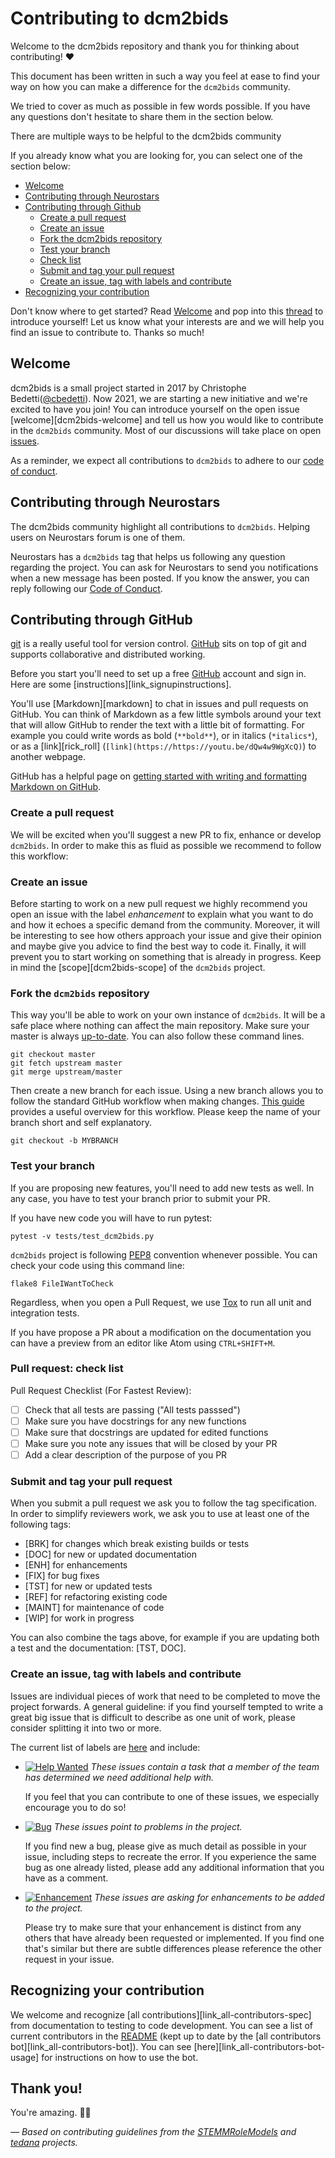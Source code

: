 # Contributing to dcm2bids

Welcome to the dcm2bids repository and thank you for thinking about
 contributing! :heart:

This document has been written in such a way you feel at ease to find your way
 on how you can make a difference for the `dcm2bids` community.

We tried to cover as much as possible in few words possible. If you have any
questions don't hesitate to share them in the section below.

There are multiple ways to be helpful to the dcm2bids community

If you already know what you are looking for, you can select one of the section below:

* [Welcome](#welcome)
* [Contributing through Neurostars](#contributing-through-neurostars)
* [Contributing through Github ](#contributing-through-github)
  + [Create a pull request](#create-a-pull-request)
  + [Create an issue](#create-a-pull-request)
  + [Fork the dcm2bids repository](#fork-the-dcm2bids-repository)
  + [Test your branch](#test-your-branch)
  + [Check list](#check-list)
  + [Submit and tag your pull request](#submit-and-tag-your-pull-request)
  + [Create an issue, tag with labels and contribute](#create-an-issue,-tag-with-labels-and-contribute)
* [Recognizing your contribution](#recognizing-your-contribution)

Don't know where to get started?
Read [Welcome](#welcome) and pop into
this [thread][dcm2bids-introduce-yourself] to introduce yourself! Let us know what your interests are and we
will help you find an issue to contribute to. Thanks so much!

## Welcome

dcm2bids is a small project started in 2017 by Christophe Bedetti([@cbedetti](https://github.com/cbedetti)).
Now 2021, we are starting a new initiative and we're excited to have you join!
You can introduce yourself on the open issue [welcome][dcm2bids-welcome] and
tell us how you would like to contribute in the `dcm2bids` community.
Most of our discussions will take place on open [issues][dcm2bids-issues].

As a reminder, we expect all contributions to `dcm2bids` to adhere
to our [code of conduct][dcm2bids-coc].

## Contributing through Neurostars

The dcm2bids community highlight all contributions to `dcm2bids`.
Helping users on Neurostars forum is one of them.

Neurostars has a `dcm2bids` tag that helps us following any question regarding
the project. You can ask for Neurostars to send you notifications when a new
 message has been posted. If you know the answer, you can reply following
 our [Code of Conduct][dcm2bids-coc].

## Contributing through GitHub

[git][link_git] is a really useful tool for version control.
[GitHub][link_github] sits on top of git and supports collaborative and distributed working.

Before you start you'll need to set up a free [GitHub][link_github] account and sign in.
Here are some [instructions][link_signupinstructions].

You'll use [Markdown][markdown] to chat in issues and pull requests on GitHub.
You can think of Markdown as a few little symbols around your text that will allow GitHub
to render the text with a little bit of formatting.
For example you could write words as bold (`**bold**`), or in italics (`*italics*`),
or as a [link][rick_roll] (`[link](https://https://youtu.be/dQw4w9WgXcQ)`) to another webpage.

GitHub has a helpful page on
[getting started with writing and formatting Markdown on GitHub][writing_formatting_github].

### Create a pull request

We will be excited when you'll suggest a new PR to fix, enhance or develop `dcm2bids`.
In order to make this as fluid as possible we recommend to follow this workflow:

### Create an issue

Before starting to work on a new pull request we highly recommend you open an
 issue with the label *enhancement* to explain what you want to do and how it
 echoes a specific demand from the community. Moreover, it will be
 interesting to see how others approach your issue and give their opinion and
 maybe give you advice to find the best way to code it. Finally, it will prevent
 you to start working on something that is already in progress.
 Keep in mind the [scope][dcm2bids-scope] of the `dcm2bids` project.

### Fork the `dcm2bids` repository

This way you'll be able to work on your own instance of `dcm2bids`. It will be
a safe place where nothing can affect the main repository. Make sure your
master is always [up-to-date][git-fork-update]. You can also follow these
command lines.

```
git checkout master
git fetch upstream master
git merge upstream/master
```

Then create a new branch for each issue. Using a new branch allows you to
follow the standard GitHub workflow when making changes.
[This guide][git-guide] provides a useful overview for this workflow. 
Please keep the name of your branch short and self explanatory.

```
git checkout -b MYBRANCH
```

### Test your branch

If you are proposing new features, you'll need to add new tests as well.
In any case, you have to test your branch prior to submit your PR.

If you have new code you will have to run pytest:

```
pytest -v tests/test_dcm2bids.py
```

`dcm2bids` project is following [PEP8][pep8] convention whenever possible.
You can check your code using this command line:

```
flake8 FileIWantToCheck
```

Regardless, when you open a Pull Request, we use [Tox][tox] to run all unit and
integration tests.

If you have propose a PR about a modification on the documentation you can
have a preview from an editor like Atom using `CTRL+SHIFT+M`.

### Pull request: check list

Pull Request Checklist (For Fastest Review):

- [ ] Check that all tests are passing ("All tests passsed")
- [ ] Make sure you have docstrings for any new functions
- [ ] Make sure that docstrings are updated for edited functions
- [ ] Make sure you note any issues that will be closed by your PR
- [ ] Add a clear description of the purpose of you PR

### Submit and tag your pull request

When you submit a pull request we ask you to follow the tag specification. In order to simplify reviewers work, we ask you to use at least one of the following tags:

* [BRK] for changes which break existing builds or tests
* [DOC] for new or updated documentation
* [ENH] for enhancements
* [FIX] for bug fixes
* [TST] for new or updated tests
* [REF] for refactoring existing code
* [MAINT] for maintenance of code
* [WIP] for work in progress

You can also combine the tags above, for example if you are updating both a test and the documentation: [TST, DOC].


### Create an issue, tag with labels and contribute

Issues are individual pieces of work that need to be completed to move the project forwards. A general guideline: if you find yourself tempted to write a great big issue that is difficult to describe as one unit of work, please consider splitting it into two or more.

The current list of labels are [here][dcm2bids-labels] and include:

* [![Help Wanted](https://img.shields.io/badge/-help%20wanted-159818.svg)][link_helpwanted] *These issues contain a task that a member of the team has determined we need additional help with.*

    If you feel that you can contribute to one of these issues, we especially encourage you to do so!

* [![Bug](https://img.shields.io/badge/-bug-fc2929.svg)][link_bugs] *These issues point to problems in the project.*

    If you find new a bug, please give as much detail as possible in your issue, including steps to recreate the error.
    If you experience the same bug as one already listed, please add any additional information that you have as a comment.

* [![Enhancement](https://img.shields.io/badge/-enhancement-84b6eb.svg)][link_enhancement] *These issues are asking for enhancements to be added to the project.*

    Please try to make sure that your enhancement is distinct from any others that have already been requested or implemented.
    If you find one that's similar but there are subtle differences please reference the other request in your issue.


## Recognizing your contribution

We welcome and recognize [all contributions][link_all-contributors-spec]
from documentation to testing to code development.
You can see a list of current contributors in the [README](/README.md)
(kept up to date by the [all contributors bot][link_all-contributors-bot]).
You can see [here][link_all-contributors-bot-usage] for instructions on
how to use the bot.

## Thank you!

You're amazing. :wave::smiley:

*&mdash; Based on contributing guidelines from the [STEMMRoleModels][link_stemmrolemodels] and [tedana][link_tedana] projects.*

[link_git]: https://git-scm.com/
[link_github]: http://github.com/
[link_tedana]: https://github.com/ME-ICA/tedana
[link_stemmrolemodels]: https://github.com/KirstieJane/STEMMRoleModels
[dcm2bids-labels]: https://github.com/UNFmontreal/Dcm2Bids/labels
[link_bugs]: https://github.com/UNFmontreal/Dcm2Bids/labels/bug
[link_helpwanted]: https://github.com/UNFmontreal/Dcm2Bids/labels/help%20wanted
[link_enhancement]: https://github.com/UNFmontreal/Dcm2Bids/labels/enhancement
[dcm2bids-issues]: https://github.com/UNFmontreal/Dcm2Bids/issues
[dcm2bids-coc]: https://github.com/UNFmontreal/Dcm2Bids/CODE_OF_CONDUCT.md
[dcm2bids-introduce-yourself]: https://github.com/UNFmontreal/Dcm2Bids/issues
[writing_formatting_github]: https://help.github.com/articles/getting-started-with-writing-and-formatting-on-github
[git-fork-update]: https://help.github.com/articles/syncing-a-fork/
[git-guide]: https://guides.github.com/introduction/flow/
[pep8]: https://www.python.org/dev/peps/pep-0008/
[tox]: https://tox.readthedocs.io/
